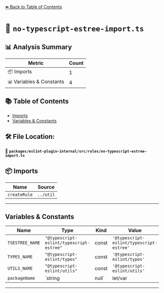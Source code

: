 [⬅️ Back to Table of Contents](../../../../index.md)

# 📄 `no-typescript-estree-import.ts`

## 📊 Analysis Summary

| Metric | Count |
|--------|-------|
| 📦 Imports | 1 |
| 📊 Variables & Constants | 4 |

## 📚 Table of Contents

- [Imports](#imports)
- [Variables & Constants](#variables-constants)

## 🛠️ File Location:
📂 **`packages/eslint-plugin-internal/src/rules/no-typescript-estree-import.ts`**

## 📦 Imports

| Name | Source |
|------|--------|
| `createRule` | `../util` |


---

## Variables & Constants

| Name | Type | Kind | Value | Exported |
|------|------|------|-------|----------|
| `TSESTREE_NAME` | `"@typescript-eslint/typescript-estree"` | const | `'@typescript-eslint/typescript-estree'` | ✗ |
| `TYPES_NAME` | `"@typescript-eslint/types"` | const | `'@typescript-eslint/types'` | ✗ |
| `UTILS_NAME` | `"@typescript-eslint/utils"` | const | `'@typescript-eslint/utils'` | ✗ |
| `packageName` | `string | null` | let/var | `null` | ✗ |


---